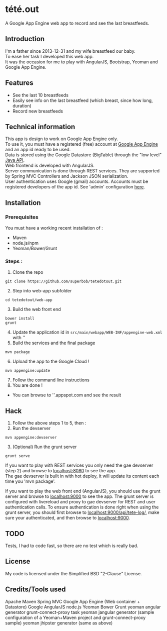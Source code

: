 tété.out
========

A Google App Engine web app to record and see the last breastfeeds.

Introduction
------------

I'm a father since 2013-12-31 and my wife breastfeed our baby.<br>
To ease her task I developed this web app.<br>
It was the occasion for me to play with AngularJS, Bootstrap, Yeoman and Google App Engine.

Features
--------

  * See the last 10 breastfeeds
  * Easily see info on the last breastfeed (which breast, since how long, duration)
  * Record new breastfeeds

Technical information
---------------------

This app is design to work on Google App Engine only.<br>
To use it, you must have a registered (free) account at [Google App Engine](https://appengine.google.com/) and an app id ready to be used.<br>
Data is stored using the Google Datastore (BigTable) through the "low level" [Java API](https://developers.google.com/appengine/docs/java/datastore/).<br>
Web frontend is developed with AngularJS.<br>
Server communication is done through REST services. They are supported by Spring MVC Controllers and Jackson JSON serialization.<br>
User authentication uses Google (gmail) accounts. Accounts must be registered developers of the app id. See 'admin' configuration [here](https://developers.google.com/appengine/docs/java/config/webxml#Security_and_Authentication).

Installation
------------

### Prerequisites

You must have a working recent installation of :

 * Maven
 * node.js/npm
 * Yeoman/Bower/Grunt

### Steps :

 1. Clone the repo

  ```
  git clone https://github.com/superbob/tetedotout.git
  ```

 2. Step into web-app subfolder

  ```
  cd tetedotout/web-app
  ```

 3. Build the web front end

  ```
  bower install
  grunt
  ```

 4. Update the application id in `src/main/webapp/WEB-INF/appengine-web.xml` with '<your-own-application-id>'
 5. Build the services and the final package

  ```
  mvn package
  ```

 6. Upload the app to the Google Cloud !

  ```
  mvn appengine:update
  ```

 7. Follow the command line instructions
 8. You are done !
  * You can browse to '<your-own-application-id>'.appspot.com and see the result

Hack
----

 1. Follow the above steps 1 to 5, then :
 2. Run the devserver

  ```
  mvn appengine:devserver
  ```

 3. (Optional) Run the grunt server

  ```
  grunt serve
  ```

If you want to play with REST services you only need the gae devserver (step 2) and browse to [localhost:8080](localhost:8080) to see the app.<br>
The gae devserver is built in with hot deploy, it will update its content each time you 'mvn package'.

If you want to play the web front end (AngularJS), you should use the grunt server and browse to [localhost:9000](localhost:9000) to see the app.
The grunt server is configured with livereload and proxy to gae devserver for REST and user authentication calls.
To ensure authentication is done right when using the grunt server, you should first browse to [localhost:9000/api/tete-log/](localhost:9000/api/tete-log/), make sure your authenticated, and then browse to [localhost:9000](localhost:9000).

TODO
----

Tests, I had to code fast, so there are no test which is really bad.

License
-------

My code is licensed under the Simplified BSD "2-Clause" License.

Credits/Tools used
------------------

Apache Maven
Spring MVC
Google App Engine (Web container + Datastore)
Google AngularJS
node.js
Yeoman
Bower
Grunt
yeoman angular generator
grunt-connect-proxy task
yeoman jangular generator (sample configuration of a Yeoman+Maven project and grunt-connect-proxy sample)
yeoman jhipster generator (same as above)
